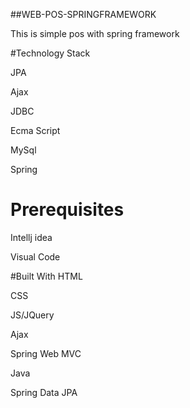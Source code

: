 ##WEB-POS-SPRINGFRAMEWORK


This is simple pos with spring framework

#Technology Stack

JPA

Ajax

JDBC

Ecma Script

MySql

Spring

# Prerequisites
Intellj idea

Visual Code

#Built With
HTML

CSS

JS/JQuery

Ajax

Spring Web MVC

Java

Spring Data JPA